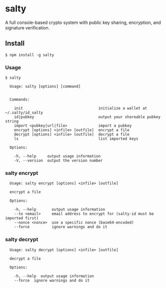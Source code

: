 salty
=====

A full console-based crypto system with public key sharing, encryption, and signature verification.

## Install

```
$ npm install -g salty
```

### Usage

```
$ salty

  Usage: salty [options] [command]


  Commands:

    init                                  initialize a wallet at ~/.salty/id_salty
    id|pubkey                             output your shareable pubkey string
    import <pubkey|url|file>              import a pubkey
    encrypt [options] <infile> [outfile]  encrypt a file
    decrypt [options] <infile> [outfile]  decrypt a file
    ls                                    list imported keys

  Options:

    -h, --help     output usage information
    -V, --version  output the version number
```

### salty encrypt

```
  Usage: salty encrypt [options] <infile> [outfile]

  encrypt a file

  Options:

    -h, --help       output usage information
    --to <email>     email address to encrypt for (salty-id must be imported first)
    --nonce <nonce>  use a specific nonce (base64-encoded)
    --force          ignore warnings and do it
```

### salty decrypt

```
  Usage: salty decrypt [options] <infile> [outfile]

  decrypt a file

  Options:

    -h, --help  output usage information
    --force  ignore warnings and do it
```
